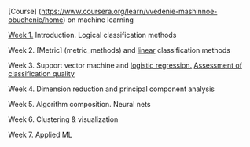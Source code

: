 [Course] (https://www.coursera.org/learn/vvedenie-mashinnoe-obuchenie/home) on machine learning 

[Week 1.](titanic) Introduction. Logical classification methods

Week 2. [Metric] (metric_methods) and [linear](linear) classification methods

Week 3. Support vector machine and [logistic regression.](log_regression) [Assessment of classification quality](evaluation_clf)

Week 4. Dimension reduction and principal component analysis

Week 5. Algorithm composition. Neural nets

Week 6. Clustering & visualization

Week 7. Applied ML
